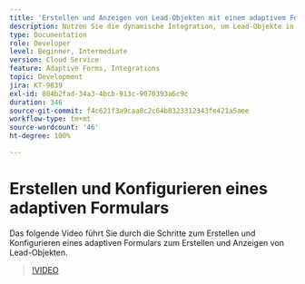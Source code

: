 ```yaml
---
title: 'Erstellen und Anzeigen von Lead-Objekten mit einem adaptivem Formular '
description: Nutzen Sie die dynamische Integration, um Lead-Objekte in einem adaptiven Formular zu erstellen und aufzulisten.
type: Documentation
role: Developer
level: Beginner, Intermediate
version: Cloud Service
feature: Adaptive Forms, Integrations
topic: Development
jira: KT-9839
exl-id: 804b2fad-34a3-4bcb-913c-9070393a6c9c
duration: 346
source-git-commit: f4c621f3a9caa8c2c64b8323312343fe421a5aee
workflow-type: tm+mt
source-wordcount: '46'
ht-degree: 100%

---
```


# Erstellen und Konfigurieren eines adaptiven Formulars


Das folgende Video führt Sie durch die Schritte zum Erstellen und Konfigurieren eines adaptiven Formulars zum Erstellen und Anzeigen von Lead-Objekten.

>[!VIDEO](https://video.tv.adobe.com/v/340791?quality=12&learn=on)
